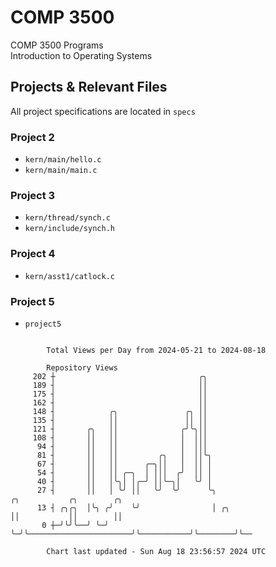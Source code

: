 # COMP 3500
COMP 3500 Programs  
Introduction to Operating Systems  
## Projects & Relevant Files
All project specifications are located in `specs`
### Project 2
- `kern/main/hello.c`
- `kern/main/main.c`
### Project 3
- `kern/thread/synch.c`
- `kern/include/synch.h`
### Project 4
- `kern/asst1/catlock.c`
### Project 5
- `project5`

```

        Total Views per Day from 2024-05-21 to 2024-08-18

        Repository Views
     202 ┼                                ╭╮
     189 ┤                                ││
     175 ┤                                ││
     162 ┤                                ││
     148 ┤            ╭╮               ╭╮ ││
     135 ┤            ││               ││ ││
     121 ┤       ╭╮   ││              ╭╯╰╮││
     108 ┤       ││   ││              │  │││
      94 ┤       ││   ││              │  │││
      81 ┤       ││   ││         ╭╮   │  ││╰╮
      67 ┤       ││   ││      ╭─╮││   │  ││ │
      54 ┤       ││   ││ ╭─╮  │ │││  ╭╯  ││ │
      40 ┤       ││   │╰╮│ │╭─╯ ││╰─╮│   ╰╯ │
      27 ┤       ││   │ ╰╯ ││   ╰╯  ╰╯      ╰╮                          ╭╮           ╭╮        ╭╮
      13 ┤ ╭╮╭╮  │╰╮ ╭╯    ╰╯                │ ╭╮                       ││           ││        ││
       0 ┼─╯╰╯╰──╯ ╰─╯                       ╰─╯╰───────────────────────╯╰───────────╯╰────────╯╰──

        Chart last updated - Sun Aug 18 23:56:57 2024 UTC
        
```
